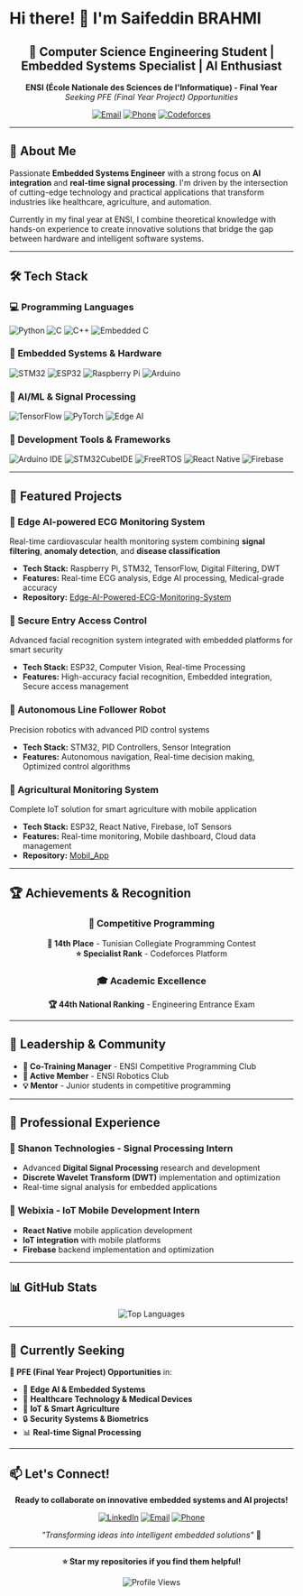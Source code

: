 # Hi there! 👋 I'm Saifeddin BRAHMI

<div align="center">
  
## 🚀 Computer Science Engineering Student | Embedded Systems Specialist | AI Enthusiast

**ENSI (École Nationale des Sciences de l'Informatique) - Final Year**  
*Seeking PFE (Final Year Project) Opportunities*

[![Email](https://img.shields.io/badge/Email-saifeddin.brahmi%40ensi--uma.tn-red?style=flat-square&logo=gmail)](mailto:saifeddin.brahmi@ensi-uma.tn)
[![Phone](https://img.shields.io/badge/Phone-%2B216%2058%20020%20139-green?style=flat-square&logo=whatsapp)](tel:+21658020139)
[![Codeforces](https://img.shields.io/badge/Codeforces-Specialist-yellow?style=flat-square&logo=codeforces)](https://codeforces.com)

</div>

---

## 🎯 About Me

Passionate **Embedded Systems Engineer** with a strong focus on **AI integration** and **real-time signal processing**. I'm driven by the intersection of cutting-edge technology and practical applications that transform industries like healthcare, agriculture, and automation.

Currently in my final year at ENSI, I combine theoretical knowledge with hands-on experience to create innovative solutions that bridge the gap between hardware and intelligent software systems.

---

## 🛠️ Tech Stack

### 💻 Programming Languages
![Python](https://img.shields.io/badge/Python-3776AB?style=for-the-badge&logo=python&logoColor=white)
![C](https://img.shields.io/badge/C-00599C?style=for-the-badge&logo=c&logoColor=white)
![C++](https://img.shields.io/badge/C++-00599C?style=for-the-badge&logo=cplusplus&logoColor=white)
![Embedded C](https://img.shields.io/badge/Embedded%20C-525252?style=for-the-badge&logo=c&logoColor=white)

### 🔧 Embedded Systems & Hardware
![STM32](https://img.shields.io/badge/STM32-03234B?style=for-the-badge&logo=stmicroelectronics&logoColor=white)
![ESP32](https://img.shields.io/badge/ESP32-E7352C?style=for-the-badge&logo=espressif&logoColor=white)
![Raspberry Pi](https://img.shields.io/badge/Raspberry%20Pi-A22846?style=for-the-badge&logo=raspberrypi&logoColor=white)
![Arduino](https://img.shields.io/badge/Arduino-00979D?style=for-the-badge&logo=arduino&logoColor=white)

### 🤖 AI/ML & Signal Processing
![TensorFlow](https://img.shields.io/badge/TensorFlow-FF6F00?style=for-the-badge&logo=tensorflow&logoColor=white)
![PyTorch](https://img.shields.io/badge/PyTorch-EE4C2C?style=for-the-badge&logo=pytorch&logoColor=white)
![Edge AI](https://img.shields.io/badge/Edge%20AI-00A86B?style=for-the-badge&logo=nvidia&logoColor=white)

### 🔄 Development Tools & Frameworks
![Arduino IDE](https://img.shields.io/badge/Arduino%20IDE-00979D?style=for-the-badge&logo=arduino&logoColor=white)
![STM32CubeIDE](https://img.shields.io/badge/STM32CubeIDE-03234B?style=for-the-badge&logo=stmicroelectronics&logoColor=white)
![FreeRTOS](https://img.shields.io/badge/FreeRTOS-00AA00?style=for-the-badge&logo=freertos&logoColor=white)
![React Native](https://img.shields.io/badge/React%20Native-20232A?style=for-the-badge&logo=react&logoColor=61DAFB)
![Firebase](https://img.shields.io/badge/Firebase-FFCA28?style=for-the-badge&logo=firebase&logoColor=black)

---

## 🌟 Featured Projects

### 🏥 Edge AI-powered ECG Monitoring System
Real-time cardiovascular health monitoring system combining **signal filtering**, **anomaly detection**, and **disease classification**
- **Tech Stack:** Raspberry Pi, STM32, TensorFlow, Digital Filtering, DWT
- **Features:** Real-time ECG analysis, Edge AI processing, Medical-grade accuracy
- **Repository:** [Edge-AI-Powered-ECG-Monitoring-System](https://github.com/07SAIF07/Edge-AI-Powered-ECG-Monitoring-System.git)

### 🔐 Secure Entry Access Control
Advanced facial recognition system integrated with embedded platforms for smart security
- **Tech Stack:** ESP32, Computer Vision, Real-time Processing
- **Features:** High-accuracy facial recognition, Embedded integration, Secure access management

### 🤖 Autonomous Line Follower Robot
Precision robotics with advanced PID control systems
- **Tech Stack:** STM32, PID Controllers, Sensor Integration
- **Features:** Autonomous navigation, Real-time decision making, Optimized control algorithms

### 🌾 Agricultural Monitoring System
Complete IoT solution for smart agriculture with mobile application
- **Tech Stack:** ESP32, React Native, Firebase, IoT Sensors
- **Features:** Real-time monitoring, Mobile dashboard, Cloud data management
- **Repository:** [Mobil_App](https://github.com/07SAIF07/Mobil_App)

---

## 🏆 Achievements & Recognition

<div align="center">

### 🥇 **Competitive Programming**
**🏅 14th Place** - Tunisian Collegiate Programming Contest  
**⭐ Specialist Rank** - Codeforces Platform  

### 🎓 **Academic Excellence**
**🏆 44th National Ranking** - Engineering Entrance Exam  

</div>

---

## 👥 Leadership & Community

- **🎯 Co-Training Manager** - ENSI Competitive Programming Club
- **🤖 Active Member** - ENSI Robotics Club
- **💡 Mentor** - Junior students in competitive programming

---

## 💼 Professional Experience

### 🔬 **Shanon Technologies** - Signal Processing Intern
- Advanced **Digital Signal Processing** research and development
- **Discrete Wavelet Transform (DWT)** implementation and optimization
- Real-time signal analysis for embedded applications

### 📱 **Webixia** - IoT Mobile Development Intern  
- **React Native** mobile application development
- **IoT integration** with mobile platforms
- **Firebase** backend implementation and optimization

---

## 📊 GitHub Stats

<div align="center">

![Top Languages](https://github-readme-stats.vercel.app/api/top-langs/?username=07SAIF07&layout=compact&theme=radical&hide_border=true)

</div>

---

## 🚀 Currently Seeking

**🎯 PFE (Final Year Project) Opportunities** in:
- 🤖 **Edge AI & Embedded Systems**
- 🏥 **Healthcare Technology & Medical Devices**
- 🌾 **IoT & Smart Agriculture**
- 🔒 **Security Systems & Biometrics**
- 📊 **Real-time Signal Processing**

---

## 📫 Let's Connect!

<div align="center">

**Ready to collaborate on innovative embedded systems and AI projects!**

[![LinkedIn](https://img.shields.io/badge/🔗%20LinkedIn-Saif%20Eddin%20Brahmi-blue?style=for-the-badge&logo=linkedin)](https://www.linkedin.com/in/saif-eddin-brahmi-5a64b121a/)
[![Email](https://img.shields.io/badge/📧%20Email-saifeddin.brahmi%40ensi--uma.tn-red?style=for-the-badge)](mailto:saifeddin.brahmi@ensi-uma.tn)
[![Phone](https://img.shields.io/badge/📱%20Phone-%2B216%2058%20020%20139-green?style=for-the-badge)](tel:+21658020139)


*"Transforming ideas into intelligent embedded solutions"* 🚀

</div>

---

<div align="center">
  
**⭐ Star my repositories if you find them helpful!**

![Profile Views](https://komarev.com/ghpvc/?username=07SAIF07&color=blueviolet&style=flat-square)

</div>
